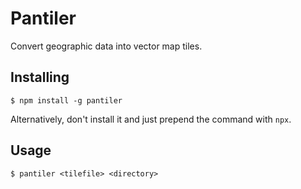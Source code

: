 Pantiler
========

Convert geographic data into vector map tiles.


Installing
----------

    $ npm install -g pantiler

Alternatively, don't install it and just prepend the command with `npx`.


Usage
-----

    $ pantiler <tilefile> <directory>

